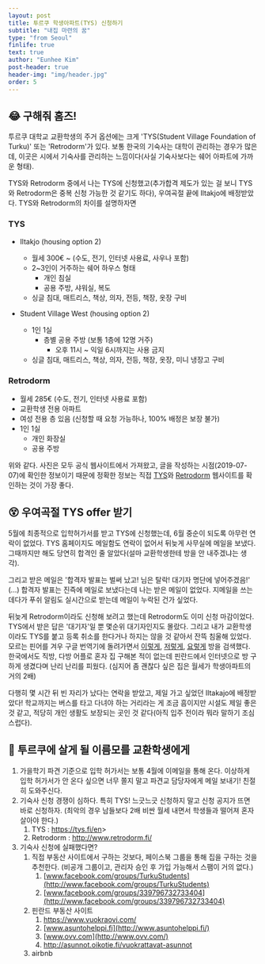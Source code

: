 ```yaml
---
layout: post
title: 투르쿠 학생아파트(TYS) 신청하기
subtitle: "내집 마련의 꿈"
type: "from Seoul"
finlife: true
text: true
author: "Eunhee Kim"
post-header: true
header-img: "img/header.jpg"
order: 5
---
```

## 😂 구해줘 홈즈!

투르쿠 대학교 교환학생의 주거 옵션에는 크게 'TYS(Student Village Foundation of Turku)' 또는 'Retrodorm'가 있다. 보통 한국의 기숙사는 대학이 관리하는 경우가 많은데, 이곳은 시에서 기숙사를 관리하는 느낌이다(사실 기숙사보다는 쉐어 아파트에 가까운 형태). 

TYS와 Retrodorm 중에서 나는 TYS에 신청했고(추가합격 제도가 있는 걸 보니 TYS와 Retrodorm은 중복 신청 가능한 것 같기도 하다), 우여곡절 끝에 Iltakjo에 배정받았다. TYS와 Retrodorm의 차이를 설명하자면

### TYS

- Iltakjo (housing option 2)
  - 월세 300€ ~ (수도, 전기, 인터넷 사용료, 사우나 포함)
  - 2~3인이 거주하는 쉐어 하우스 형태
    - 개인 침실
    - 공용 주방, 샤워실, 복도
  - 싱글 침대, 매트리스, 책상, 의자, 전등, 책장, 옷장 구비





- Student Village West (housing option 2)

  - 1인 1실
    - 층별 공용 주방 (보통 1층에 12명 거주)
      - 오후 11시 ~ 익일 6시까지는 사용 금지
  - 싱글 침대, 매트리스, 책상, 의자, 전등, 책장, 옷장, 미니 냉장고 구비



### Retrodorm

- 월세 285€ (수도, 전기, 인터넷 사용료 포함)
- 교환학생 전용 아파트
- 여성 전용 층 있음 (신청할 때 요청 가능하나, 100% 배정은 보장 불가)
- 1인 1실
  - 개인 화장실
  - 공용 주방



위와 같다. 사진은 모두 공식 웹사이트에서 가져왔고, 글을 작성하는 시점(2019-07-07)에 확인한 정보이기 때문에 정확한 정보는 직접 [TYS](<https://tys.fi/en/exchange-students/housing-options>)와 [Retrodorm](<http://www.retrodorm.fi/frequently-asked-questions>) 웹사이트를 확인하는 것이 가장 좋다.



## 😵 우여곡절 TYS offer 받기

5월에 최종적으로 입학허가서를 받고 TYS에 신청했는데, 6월 중순이 되도록 아무런 연락이 없었다. TYS 홈페이지도 메일함도 연락이 없어서 뒤늦게 사무실에 메일을 보냈다. 그때까지만 해도 당연히 합격인 줄 알았다(설마 교환학생한테 방을 안 내주겠냐는 생각).

그리고 받은 메일은 '합격자 발표는 벌써 났고! 님은 탈락! 대기자 명단에 넣어주겠음!' (...) 합격자 발표는 진즉에 메일로 보냈다는데 나는 받은 메일이 없었다. 지메일을 쓰는 데다가 푸쉬 알림도 실시간으로 받는데 메일이 누락된 건가 싶었다.

뒤늦게 Retrodorm이라도 신청해 보려고 했는데 Retrodorm도 이미 신청 마감이었다. TYS에서 받은 답은 '대기자'일 뿐 몇순위 대기자인지도 몰랐다. 그리고 내가 교환학생이라도 TYS를 붙고 등록 취소를 한다거나 하지는 않을 것 같아서 잔뜩 침울해 있었다. 모르는 핀어를 겨우 구글 번역기에 돌려가면서 [이렇게](<https://www.vuokraovi.com/>), [저렇게](<http://www.asuntohelppi.fi/>), [요렇게](<https://www.ovv.com/>) 방을 검색했다. 한국에서도 직방, 다방 어플로 혼자 집 구해본 적이 없는데 핀란드에서 인터넷으로 방 구하게 생겼다며 난리 난리를 피웠다. (심지어 좀 괜찮다 싶은 집은 월세가 학생아파트의 거의 2배)

다행히 몇 시간 뒤 빈 자리가 났다는 연락을 받았고, 제일 가고 싶었던 Iltakajo에 배정받았다! 학교까지는 버스를 타고 다녀야 하는 거리라는 게 조금 흠이지만 시설도 제일 좋은 것 같고, 적당히 개인 생활도 보장되는 곳인 것 같다(아직 입주 전이라 뭐라 말하기 조심스럽다). 



## 🚩 투르쿠에 살게 될 이름모를 교환학생에게

1. 가을학기 파견 기준으로 입학 허가서는 보통 4월에 이메일을 통해 온다. 이상하게 입학 허가서가 안 온다 싶으면 너무 쫄지 말고 파견교 담당자에게 메일 보내기! 친절히 도와주신다.
2. 기숙사 신청 경쟁이 심하다. 특히 TYS! 느긋느긋 신청하지 말고 신청 공지가 뜨면 바로 신청하자. (최악의 경우 남들보다 2배 비싼 월세 내면서 학생들과 떨어져 혼자 살아야 한다.)
   1. TYS : <https://tys.fi/en>>
   2. Retrodorm : <http://www.retrodorm.fi/>
3. 기숙사 신청에 실패했다면?
   1. 직접 부동산 사이트에서 구하는 것보다, 페이스북 그룹을 통해 집을 구하는 것을 추천한다. (비공개 그룹이고, 관리자 승인 후 가입 가능해서 스팸이 거의 없다.)
      1. [www.facebook.com/groups/TurkuStudents](http://www.facebook.com/groups/TurkuStudents)
      2. [www.facebook.com/groups/339796732733404](http://www.facebook.com/groups/339796732733404)
   2. 핀란드 부동산 사이트
      1. <https://www.vuokraovi.com/>
      2. [www.asuntohelppi.fi](http://www.asuntohelppi.fi/)
      3. [www.ovv.com](http://www.ovv.com/)
      4. <http://asunnot.oikotie.fi/vuokrattavat-asunnot>
   3. airbnb